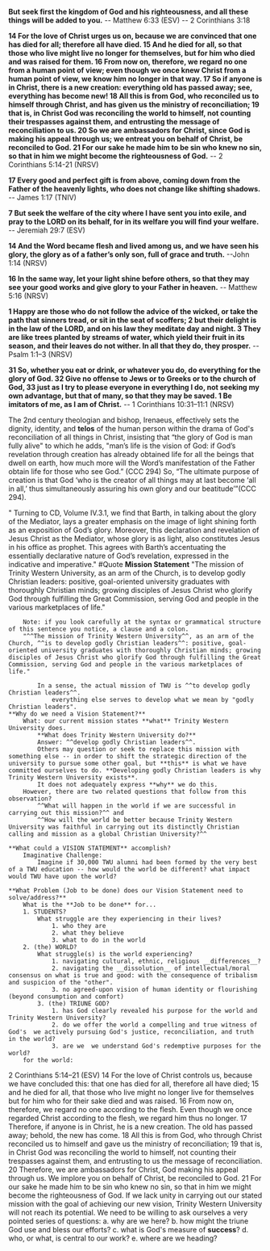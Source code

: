 **But seek first the kingdom of God and his righteousness, and all these things will be added to you.**
-- Matthew 6:33 (ESV)
-- 2 Corinthians 3:18

**14 For the love of Christ urges us on, because we are convinced that one has died for all; therefore all have died. 
15 And he died for all, so that those who live might live no longer for themselves, but for him who died and was raised for them. 
16 From now on, therefore, we regard no one from a human point of view; even though we once knew Christ from a human point of view, we know him no longer in that way. 
17 So if anyone is in Christ, there is a new creation: everything old has passed away; see, everything has become new! 
18 All this is from God, who reconciled us to himself through Christ, and has given us the ministry of reconciliation; 
19 that is, in Christ God was reconciling the world to himself, not counting their trespasses against them, and entrusting the message of reconciliation to us. 
20 So we are ambassadors for Christ, since God is making his appeal through us; we entreat you on behalf of Christ, be reconciled to God.
21 For our sake he made him to be sin who knew no sin, so that in him we might become the righteousness of God.**
-- 2 Corinthians 5:14-21 (NRSV)

**17 Every good and perfect gift is from above, coming down from the Father of the heavenly lights, who does not change like shifting shadows.**
-- James 1:17 (TNIV)

**7 But seek the welfare of the city where I have sent you into exile, and pray to the LORD on its behalf, for in its welfare you will find your welfare.**
-- Jeremiah 29:7 (ESV)

**14 And the Word became flesh and lived among us, and we have seen his glory, the glory as of a father’s only son, full of grace and truth.**
--John 1:14 (NRSV)

**16 In the same way, let your light shine before others, so that they may see your good works and give glory to your Father in heaven.**
-- Matthew 5:16 (NRSV)

**1 Happy are those who do not follow the advice of the wicked, or take the path that sinners tread, or sit in the seat of scoffers; 
2 but their delight is in the law of the LORD, and on his law they meditate day and night. 
3 They are like trees planted by streams of water, which yield their fruit in its season, and their leaves do not wither. In all that they do, they prosper.**
-- Psalm 1:1–3 (NRSV)

**31 So, whether you eat or drink, or whatever you do, do everything for the glory of God. 
32 Give no offense to Jews or to Greeks or to the church of God, 
33 just as I try to please everyone in everything I do, not seeking my own advantage, but that of many, so that they may be saved. 
1 Be imitators of me, as I am of Christ.**
-- 1 Corinthians 10:31–11:1 (NRSV)

The 2nd century theologian and bishop, Irenaeus, effectively sets the dignity, identity, and __telos__ of the human person within the drama of God's reconciliation of all things in Christ, insisting that “the glory of God is man fully alive" to which he adds, "man’s life is the vision of God: if God’s revelation through creation has already obtained life for all the beings that dwell on earth, how much more will the Word’s manifestation of the Father obtain life for those who see God.” (CCC 294)
So, “The ultimate purpose of creation is that God ‘who is the creator of all things may at last become ‘all in all,’ thus simultaneously assuring his own glory and our beatitude’”(CCC 294).


"
    Turning to CD, Volume IV.3.1, we find that Barth, in talking about the glory of the Mediator, lays a greater emphasis on the image of light shining forth as an exposition of God’s glory. Moreover, this declaration and revelation of Jesus Christ as the Mediator, whose glory is as light, also constitutes Jesus in his office as prophet. This agrees with Barth’s accentuating the essentially declarative nature of God’s revelation, expressed in the indicative and imperative." #Quote
    **Mission Statement**
        "The mission of Trinity Western University, as an arm of the Church, is to develop godly Christian leaders: positive, goal-oriented university graduates with thoroughly Christian minds; growing disciples of Jesus Christ who glorify God through fulfilling the Great Commission, serving God and people in the various marketplaces of life." 

        Note: if you look carefully at the syntax or grammatical structure of this sentence you notice, a clause and a colon.
        "^^The mission of Trinity Western University^^, as an arm of the Church, ^^is to develop godly Christian leaders^^: positive, goal-oriented university graduates with thoroughly Christian minds; growing disciples of Jesus Christ who glorify God through fulfilling the Great Commission, serving God and people in the various marketplaces of life." 

            In a sense, the actual mission of TWU is ^^to develop godly Christian leaders^^.
                everything else serves to develop what we mean by "godly Christian leaders".
    **Why do we need a Vision Statement?**
        What: our current mission states **what** Trinity Western University does.
            **What does Trinity Western University do?**
            Answer: ^^develop godly Christian leaders^^.
            Others may question or seek to replace this mission with something else -- in order to shift the strategic direction of the university to pursue some other goal, but **this** is what we have committed ourselves to do. **Developing godly Christian leaders is why Trinity Western University exists**.
            It does not adequately express **why** we do this.
        However, there are two related questions that follow from this observation?
            ^^What will happen in the world if we are successful in carrying out this mission?^^ and
            ^^How will the world be better because Trinity Western University was faithful in carrying out its distinctly Christian calling and mission as a global Christian University?^^
        
    **What could a VISION STATEMENT** accomplish?
        Imaginative Challenge:
            Imagine if 30,000 TWU alumni had been formed by the very best of a TWU education -- how would the world be different? what impact would TWU have upon the world?
            
    **What Problem (Job to be done) does our Vision Statement need to solve/address?**
        What is the **Job to be done** for...
        1. STUDENTS?
            What struggle are they experiencing in their lives?
                1. who they are
                2. what they believe
                3. what to do in the world
        2. (the) WORLD?
            What struggle(s) is the world experiencing?
                1. navigating cultural, ethnic, religious __differences__?
                2. navigating the __dissolution__ of intellectual/moral consensus on what is true and good: with the consequence of tribalism and suspicion of the "other".
                3. no agreed-upon vision of human identity or flourishing (beyond consumption and comfort) 
            3. (the) TRIUNE GOD?
                1. has God clearly revealed his purpose for the world and Trinity Western University?
                2. do we offer the world a compelling and true witness of God's  we actively pursuing God's justice, reconciliation, and truth in the world?
                3. are we  we understand God's redemptive purposes for the world?
        for the world: 


2 Corinthians 5:14–21 (ESV)
14 For the love of Christ controls us, because we have concluded this: that one has died for all, therefore all have died; 
15 and he died for all, that those who live might no longer live for themselves but for him who for their sake died and was raised. 
16 From now on, therefore, we regard no one according to the flesh. Even though we once regarded Christ according to the flesh, we regard him thus no longer. 
17 Therefore, if anyone is in Christ, he is a new creation. The old has passed away; behold, the new has come. 
18 All this is from God, who through Christ reconciled us to himself and gave us the ministry of reconciliation; 
19 that is, in Christ God was reconciling the world to himself, not counting their trespasses against them, and entrusting to us the message of reconciliation. 
20 Therefore, we are ambassadors for Christ, God making his appeal through us. We implore you on behalf of Christ, be reconciled to God. 
21 For our sake he made him to be sin who knew no sin, so that in him we might become the righteousness of God.
If we lack unity in carrying out our stated mission with the goal of achieving our new vision, Trinity Western University will not reach its potential.
We need to be willing to ask ourselves a very pointed series of questions: 
    a. why are we here?
    b. how might the triune God use and bless our efforts?
    c. what is God's measure of __success__?
    d. who, or what, is central to our work?
    e. where are we heading?
    

